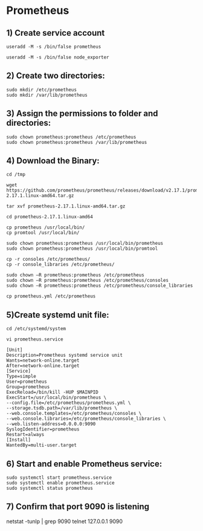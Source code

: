 # Prometheus
## 1) Create service account
```
useradd -M -s /bin/false prometheus
```
```
useradd -M -s /bin/false node_exporter
```
## 2) Create two directories:
```
sudo mkdir /etc/prometheus
sudo mkdir /var/lib/prometheus
```
## 3) Assign the permissions to folder and directories:
```
sudo chown prometheus:prometheus /etc/prometheus
sudo chown prometheus:prometheus /var/lib/prometheus
```
## 4) Download the Binary:
```
cd /tmp

wget https://github.com/prometheus/prometheus/releases/download/v2.17.1/prometheus-2.17.1.linux-amd64.tar.gz

tar xvf prometheus-2.17.1.linux-amd64.tar.gz

cd prometheus-2.17.1.linux-amd64

cp prometheus /usr/local/bin/
cp promtool /usr/local/bin/

sudo chown prometheus:prometheus /usr/local/bin/prometheus
sudo chown prometheus:prometheus /usr/local/bin/promtool

cp -r consoles /etc/prometheus/
cp -r console_libraries /etc/prometheus/

sudo chown –R prometheus:prometheus /etc/prometheus
sudo chown –R prometheus:prometheus /etc/prometheus/consoles
sudo chown –R prometheus:prometheus /etc/prometheus/console_libraries

cp prometheus.yml /etc/prometheus
```
## 5)Create systemd unit file:
```
cd /etc/systemd/system

vi prometheus.service

[Unit]
Description=Prometheus systemd service unit
Wants=network-online.target
After=network-online.target
[Service]
Type=simple
User=prometheus
Group=prometheus
ExecReload=/bin/kill -HUP $MAINPID
ExecStart=/usr/local/bin/prometheus \
--config.file=/etc/prometheus/prometheus.yml \
--storage.tsdb.path=/var/lib/prometheus \
--web.console.templates=/etc/prometheus/consoles \
--web.console.libraries=/etc/prometheus/console_libraries \
--web.listen-address=0.0.0.0:9090
SyslogIdentifier=prometheus
Restart=always
[Install]
WantedBy=multi-user.target
```
## 6) Start and enable Prometheus service:
```
sudo systemctl start prometheus.service
sudo systemctl enable prometheus.service
sudo systemctl status prometheus
```
## 7) Confirm that port 9090 is listening

netstat -tunlp | grep 9090
telnet 127.0.0.1 9090
